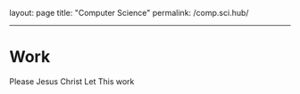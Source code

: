 
layout: page
title: "Computer Science"
permalink: /comp.sci.hub/

---

# Work

Please Jesus Christ Let This work
